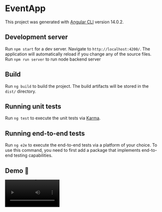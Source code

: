 # EventApp

This project was generated with [Angular CLI](https://github.com/angular/angular-cli) version 14.0.2.

## Development server

Run `npm start` for a dev server. Navigate to `http://localhost:4200/`. The application will automatically reload if you change any of the source files.
Run `npm run server` to run node backend server

## Build

Run `ng build` to build the project. The build artifacts will be stored in the `dist/` directory.

## Running unit tests

Run `ng test` to execute the unit tests via [Karma](https://karma-runner.github.io).

## Running end-to-end tests

Run `ng e2e` to execute the end-to-end tests via a platform of your choice. To use this command, you need to first add a package that implements end-to-end testing capabilities.

## Demo 🎥

<video src='https://github.com/ahmed-esmail/ngEventsApp/blob/master/demo/D.mp4' width=180/>

## Run Locally 🏠

Clone the project

```bash
  https://github.com/ahmed-esmail/ngEventsApp
```

Go to the project directory

```bash
  cd ngEventsApp
```

Install dependencies

```bash
  npm install
```

first Start the backend server

```bash
  npm run server
```

Start the Angular App with proxy server

```bash
    npm start
```

## Authors 📝

- [@ahmed-esmail](https://github.com/ahmed-esmail)
